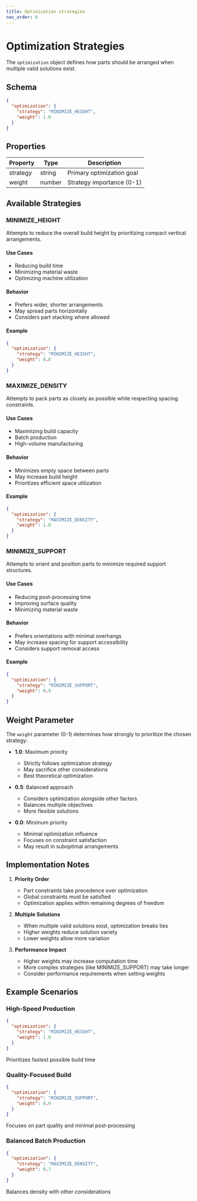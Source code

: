 ```yaml
---
title: Optimization strategies
nav_order: 6
---
```


# Optimization Strategies

The `optimization` object defines how parts should be arranged when multiple valid solutions exist.

## Schema

```json
{
  "optimization": {
    "strategy": "MINIMIZE_HEIGHT",
    "weight": 1.0
  }
}
```

## Properties

| Property | Type | Description |
|----------|------|-------------|
| strategy | string | Primary optimization goal |
| weight | number | Strategy importance (0-1) |

## Available Strategies

### MINIMIZE_HEIGHT

Attempts to reduce the overall build height by prioritizing compact vertical arrangements.

#### Use Cases
- Reducing build time
- Minimizing material waste
- Optimizing machine utilization

#### Behavior
- Prefers wider, shorter arrangements
- May spread parts horizontally
- Considers part stacking where allowed

#### Example
```json
{
  "optimization": {
    "strategy": "MINIMIZE_HEIGHT",
    "weight": 0.8
  }
}
```

### MAXIMIZE_DENSITY

Attempts to pack parts as closely as possible while respecting spacing constraints.

#### Use Cases
- Maximizing build capacity
- Batch production
- High-volume manufacturing

#### Behavior
- Minimizes empty space between parts
- May increase build height
- Prioritizes efficient space utilization

#### Example
```json
{
  "optimization": {
    "strategy": "MAXIMIZE_DENSITY",
    "weight": 1.0
  }
}
```

### MINIMIZE_SUPPORT

Attempts to orient and position parts to minimize required support structures.

#### Use Cases
- Reducing post-processing time
- Improving surface quality
- Minimizing material waste

#### Behavior
- Prefers orientations with minimal overhangs
- May increase spacing for support accessibility
- Considers support removal access

#### Example
```json
{
  "optimization": {
    "strategy": "MINIMIZE_SUPPORT",
    "weight": 0.9
  }
}
```

## Weight Parameter

The `weight` parameter (0-1) determines how strongly to prioritize the chosen strategy:

- **1.0**: Maximum priority
  - Strictly follows optimization strategy
  - May sacrifice other considerations
  - Best theoretical optimization

- **0.5**: Balanced approach
  - Considers optimization alongside other factors
  - Balances multiple objectives
  - More flexible solutions

- **0.0**: Minimum priority
  - Minimal optimization influence
  - Focuses on constraint satisfaction
  - May result in suboptimal arrangements

## Implementation Notes

1. **Priority Order**
   - Part constraints take precedence over optimization
   - Global constraints must be satisfied
   - Optimization applies within remaining degrees of freedom

2. **Multiple Solutions**
   - When multiple valid solutions exist, optimization breaks ties
   - Higher weights reduce solution variety
   - Lower weights allow more variation

3. **Performance Impact**
   - Higher weights may increase computation time
   - More complex strategies (like MINIMIZE_SUPPORT) may take longer
   - Consider performance requirements when setting weights

## Example Scenarios

### High-Speed Production
```json
{
  "optimization": {
    "strategy": "MINIMIZE_HEIGHT",
    "weight": 1.0
  }
}
```
Prioritizes fastest possible build time

### Quality-Focused Build
```json
{
  "optimization": {
    "strategy": "MINIMIZE_SUPPORT",
    "weight": 0.9
  }
}
```
Focuses on part quality and minimal post-processing

### Balanced Batch Production
```json
{
  "optimization": {
    "strategy": "MAXIMIZE_DENSITY",
    "weight": 0.7
  }
}
```
Balances density with other considerations
